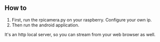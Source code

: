 ## How to 
1. First, run the rpicamera.py on your raspberry. Configure your own ip.
3. Then run the android application.

It's an http local server, so you can stream from your web browser as well.
